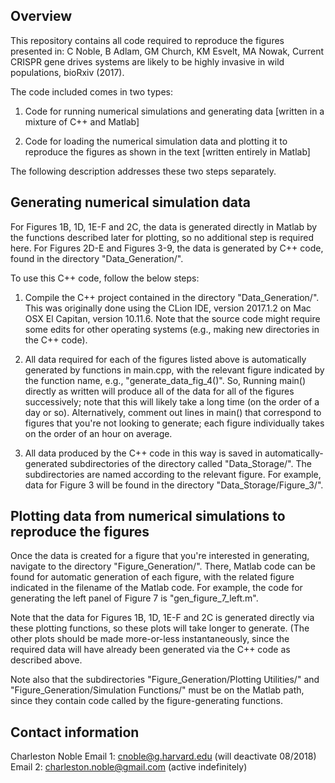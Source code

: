 Overview
--------

This repository contains all code required to reproduce the figures presented in: C Noble, B Adlam, GM Church, KM Esvelt, MA Nowak, Current CRISPR gene drives systems are likely to be highly invasive in wild populations, bioRxiv (2017).

The code included comes in two types:

 1. Code for running numerical simulations and generating data [written in a mixture of C++ and Matlab]

 2. Code for loading the numerical simulation data and plotting it to reproduce the figures as shown in the text [written entirely in Matlab]

The following description addresses these two steps separately.

Generating numerical simulation data
------------------------------------
For Figures 1B, 1D, 1E-F and 2C, the data is generated directly in Matlab
by the functions described later for plotting, so no additional step is
required here. For Figures 2D-E and Figures 3-9, the data is generated by
C++ code, found in the directory "Data_Generation/".

To use this C++ code, follow the below steps:

 1. Compile the C++ project contained in the directory "Data_Generation/".
    This was originally done using the CLion IDE, version 2017.1.2 on 
    Mac OSX El Capitan, version 10.11.6. Note that the source code might 
    require some edits for other operating systems (e.g., making new
    directories in the C++ code).

 2. All data required for each of the figures listed above is automatically
    generated by functions in main.cpp, with the relevant figure indicated
    by the function name, e.g., "generate_data_fig_4()". So, Running main()
    directly as written will produce all of the data for all of the figures
    successively; note that this will likely take a long time (on the order
    of a day or so). Alternatively, comment out lines in main() that
    correspond to figures that you're not looking to generate; each
    figure individually takes on the order of an hour on average.

 3. All data produced by the C++ code in this way is saved in
    automatically-generated subdirectories of the directory called 
    "Data_Storage/". The subdirectories are named according to the relevant
    figure. For example, data for Figure 3 will be found in the directory
    "Data_Storage/Figure_3/".

Plotting data from numerical simulations to reproduce the figures
-----------------------------------------------------------------
Once the data is created for a figure that you're interested in generating,
navigate to the directory "Figure_Generation/". There, Matlab code can be
found for automatic generation of each figure, with the related figure
indicated in the filename of the Matlab code. For example, the code for
generating the left panel of Figure 7 is "gen_figure_7_left.m".

Note that the data for Figures 1B, 1D, 1E-F and 2C is generated directly
via these plotting functions, so these plots will take longer to generate.
(The other plots should be made more-or-less instantaneously, since the
required data will have already been generated via the C++ code as 
described above.

Note also that the subdirectories "Figure_Generation/Plotting Utilities/" 
and "Figure_Generation/Simulation Functions/" must be on the Matlab path,
since they contain code called by the figure-generating functions.

Contact information
-------------------
Charleston Noble
Email 1: cnoble@g.harvard.edu (will deactivate 08/2018)
Email 2: charleston.noble@gmail.com (active indefinitely)
